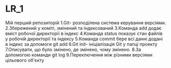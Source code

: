 # LR_1
Мій перший репозиторій
1.Git- розподілена система керування версіями.
2.Збережений у коміті, змінений та індексований
3.Команда add додає вміст робочої директорії в індекс
4.Команда status показує стан файлів у робочій директорії та індексу
5.Команда commit бере всі данні додані в індекс за допомоги git add
6.Git init- ініціалізація Git у папці проекту
7.Описувати, що було змінено, де змінено, чому змінено.
8.За допомогою команди git log
9.Переключення між різними версіями цільового об'єкту
